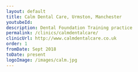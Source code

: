 ```yaml
---
layout: default
title: Calm Dental Care, Urmston, Manchester
youtubeId:
description: Dental Foundation Training practice
permalink: /clinics/calmdentalcare/
clinicUrl: http://www.calmdentalcare.co.uk
order: 1
fromDate: Sept 2018
toDate: present
logoImage: /images/calm.jpg
---
```

